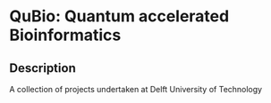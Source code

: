 # QuBio: Quantum accelerated Bioinformatics

## Description

A collection of projects undertaken at Delft University of Technology